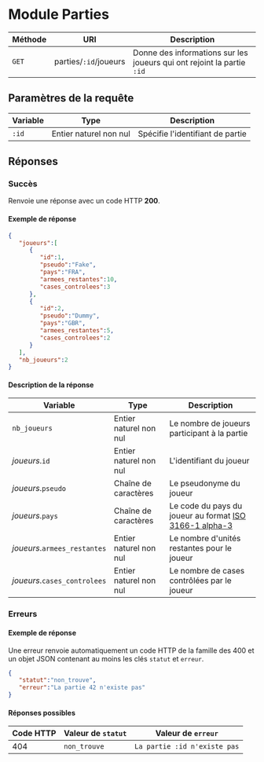 # Module Parties

Méthode | URI | Description
------------- | ------------- | -------------
`GET`  | parties/`:id`/joueurs | Donne des informations sur les joueurs qui ont rejoint la partie `:id`

## Paramètres de la requête
Variable | Type | Description
------------- | ------------- | -------------
`:id`  | Entier naturel non nul | Spécifie l'identifiant de partie

## Réponses
### Succès
Renvoie une réponse avec un code HTTP **200**.

#### Exemple de réponse
```json
{
   "joueurs":[
      {
         "id":1,
         "pseudo":"Fake",
         "pays":"FRA",
         "armees_restantes":10,
         "cases_controlees":3
      },
      {
         "id":2,
         "pseudo":"Dummy",
         "pays":"GBR",
         "armees_restantes":5,
         "cases_controlees":2
      }
   ],
   "nb_joueurs":2
}
```
#### Description de la réponse
Variable | Type | Description
------------- | ------------- | -------------
`nb_joueurs`  | Entier naturel non nul | Le nombre de joueurs participant à la partie
*joueurs*.`id`  | Entier naturel non nul | L'identifiant du joueur
*joueurs*.`pseudo`  | Chaîne de caractères | Le pseudonyme du joueur
*joueurs*.`pays`  | Chaîne de caractères | Le code du pays du joueur au format [ISO 3166-1 alpha-3](http://en.wikipedia.org/wiki/ISO_3166-1_alpha-3)
*joueurs*.`armees_restantes`  | Entier naturel non nul | Le nombre d'unités restantes pour le joueur
*joueurs*.`cases_controlees`  | Entier naturel non nul | Le nombre de cases contrôlées par le joueur

### Erreurs
#### Exemple de réponse
Une erreur renvoie automatiquement un code HTTP de la famille des 400 et un objet JSON contenant au moins les clés `statut` et `erreur`.
```json
{
   "statut":"non_trouve",
   "erreur":"La partie 42 n'existe pas"
}
```

#### Réponses possibles
Code HTTP | Valeur de `statut` | Valeur de `erreur`
------------- | ------------- | -------------
404  | `non_trouve` | `La partie :id n'existe pas`